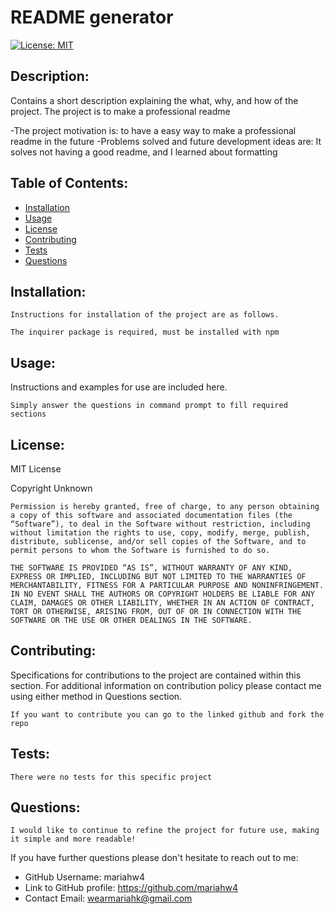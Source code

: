  # README generator 
  [![License: MIT](https://img.shields.io/badge/License-MIT-yellow.svg)](https://opensource.org/licenses/MIT)

  ## Description: 

  Contains a short description explaining the what, why, and how of the project. 
    The project is to make a professional readme 

  -The project motivation is: to have a easy way to make a professional readme in the future
  -Problems solved and future development ideas are: It solves not having a good readme, and I learned about formatting


  ## Table of Contents:
  * [Installation](#installation)
  * [Usage](#usage)
  * [License](#license)
  * [Contributing](#contributing)
  * [Tests](#tests)
  * [Questions](#questions)

  ## Installation: 
    Instructions for installation of the project are as follows. 
    
    The inquirer package is required, must be installed with npm

  ## Usage: 
  Instructions and examples for use are included here. 
  
    Simply answer the questions in command prompt to fill required sections 

  ## License: 

  MIT License 

  Copyright Unknown

    Permission is hereby granted, free of charge, to any person obtaining a copy of this software and associated documentation files (the “Software”), to deal in the Software without restriction, including without limitation the rights to use, copy, modify, merge, publish, distribute, sublicense, and/or sell copies of the Software, and to permit persons to whom the Software is furnished to do so.
    
    THE SOFTWARE IS PROVIDED “AS IS”, WITHOUT WARRANTY OF ANY KIND, EXPRESS OR IMPLIED, INCLUDING BUT NOT LIMITED TO THE WARRANTIES OF MERCHANTABILITY, FITNESS FOR A PARTICULAR PURPOSE AND NONINFRINGEMENT. IN NO EVENT SHALL THE AUTHORS OR COPYRIGHT HOLDERS BE LIABLE FOR ANY CLAIM, DAMAGES OR OTHER LIABILITY, WHETHER IN AN ACTION OF CONTRACT, TORT OR OTHERWISE, ARISING FROM, OUT OF OR IN CONNECTION WITH THE SOFTWARE OR THE USE OR OTHER DEALINGS IN THE SOFTWARE.

  ## Contributing: 
  Specifications for contributions to the project are contained within this section.
  For additional information on contribution policy please contact me using either method in Questions section.

    If you want to contribute you can go to the linked github and fork the repo

  ## Tests: 
    There were no tests for this specific project 
  
  ## Questions: 
    I would like to continue to refine the project for future use, making it simple and more readable! 
  
  If you have further questions please don't hesitate to reach out to me:
* GitHub Username: mariahw4 
* Link to GitHub profile: https://github.com/mariahw4
* Contact Email: <a href="mailto:wearmariahk@gmail.com">wearmariahk@gmail.com</a>

